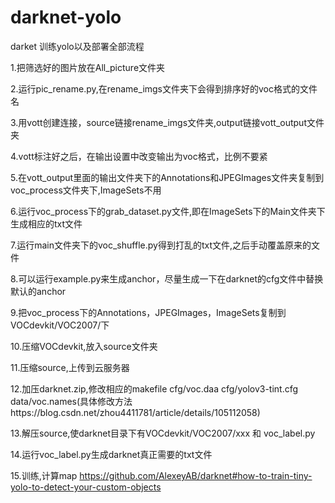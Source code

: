 # darknet-yolo

darket 训练yolo以及部署全部流程

1.把筛选好的图片放在All_picture文件夹

2.运行pic_rename.py,在rename_imgs文件夹下会得到排序好的voc格式的文件名

3.用vott创建连接，source链接rename_imgs文件夹,output链接vott_output文件夹

4.vott标注好之后，在输出设置中改变输出为voc格式，比例不要紧

5.在vott_output里面的输出文件夹下的Annotations和JPEGImages文件夹复制到voc_process文件夹下,ImageSets不用

6.运行voc_process下的grab_dataset.py文件,即在ImageSets下的Main文件夹下生成相应的txt文件

7.运行main文件夹下的voc_shuffle.py得到打乱的txt文件,之后手动覆盖原来的文件

8.可以运行example.py来生成anchor，尽量生成一下在darknet的cfg文件中替换默认的anchor

9.把voc_process下的Annotations，JPEGImages，ImageSets复制到VOCdevkit/VOC2007/下

10.压缩VOCdevkit,放入source文件夹

11.压缩source,上传到云服务器

12.加压darknet.zip,修改相应的makefile cfg/voc.daa cfg/yolov3-tint.cfg data/voc.names(具体修改方法https://blog.csdn.net/zhou4411781/article/details/105112058)

13.解压source,使darknet目录下有VOCdevkit/VOC2007/xxx 和 voc_label.py 

14.运行voc_label.py生成darknet真正需要的txt文件

15.训练,计算map  https://github.com/AlexeyAB/darknet#how-to-train-tiny-yolo-to-detect-your-custom-objects


